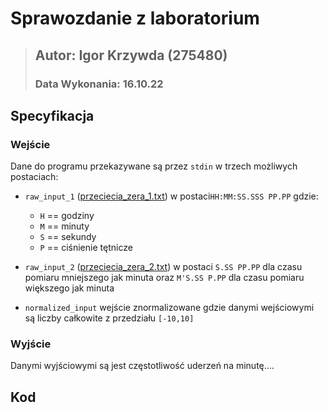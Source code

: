# Sprawozdanie z laboratorium 

>## Autor: Igor Krzywda (275480)
>### Data Wykonania: 16.10.22


## Specyfikacja

### Wejście

Dane do programu przekazywane są przez `stdin` w trzech możliwych postaciach:

* `raw_input_1` ([przeciecia_zera_1.txt](https://kcir.pwr.edu.pl/~mucha/PProg/Pomoce/przeciecia_zera1.txt)) 
    w postaci`HH:MM:SS.SSS PP.PP` gdzie:
    - `H` == godziny
    - `M` == minuty
    - `S` == sekundy
    - `P` == ciśnienie tętnicze

* `raw_input_2` ([przeciecia_zera_2.txt](https://kcir.pwr.edu.pl/~mucha/PProg/Pomoce/przeciecia_zera2.txt))
    w postaci `S.SS PP.PP` dla czasu pomiaru mniejszego jak minuta oraz `M'S.SS P.PP` dla
    czasu pomiaru większego jak minuta

* `normalized_input` wejście znormalizowane gdzie danymi wejściowymi są liczby
    całkowite z przedziału `[-10,10]`

### Wyjście

Danymi wyjściowymi są jest częstotliwość uderzeń na minutę....


## Kod

